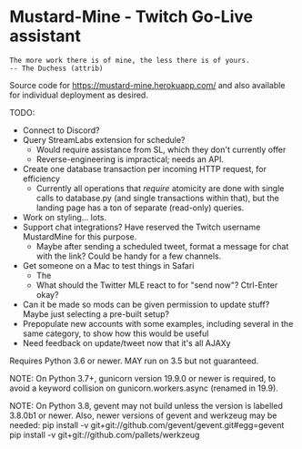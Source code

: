 Mustard-Mine - Twitch Go-Live assistant
=======================================

    The more work there is of mine, the less there is of yours.
    -- The Duchess (attrib)

Source code for https://mustard-mine.herokuapp.com/ and also available for
individual deployment as desired.

TODO:

* Connect to Discord?
* Query StreamLabs extension for schedule?
  - Would require assistance from SL, which they don't currently offer
  - Reverse-engineering is impractical; needs an API.
* Create one database transaction per incoming HTTP request, for efficiency
  - Currently all operations that *require* atomicity are done with single
    calls to database.py (and single transactions within that), but the
    landing page has a ton of separate (read-only) queries.
* Work on styling... lots.
* Support chat integrations? Have reserved the Twitch username MustardMine
  for this purpose.
  - Maybe after sending a scheduled tweet, format a message for chat with
    the link? Could be handy for a few channels.
* Get someone on a Mac to test things in Safari
  - The <dialog> tag isn't officially supported. Is my monkeypatch enough?
  - What should the Twitter MLE react to for "send now"? Ctrl-Enter okay?
* Can it be made so mods can be given permission to update stuff? Maybe just
  selecting a pre-built setup?
* Prepopulate new accounts with some examples, including several in the same
  category, to show how this would be useful
* Need feedback on update/tweet now that it's all AJAXy


Requires Python 3.6 or newer. MAY run on 3.5 but not guaranteed.

NOTE: On Python 3.7+, gunicorn version 19.9.0 or newer is required, to
avoid a keyword collision on gunicorn.workers.async (renamed in 19.9).

NOTE: On Python 3.8, gevent may not build unless the version is labelled
3.8.0b1 or newer. Also, newer versions of gevent and werkzeug may be needed:
pip install -v git+git://github.com/gevent/gevent.git#egg=gevent
pip install -v git+git://github.com/pallets/werkzeug

